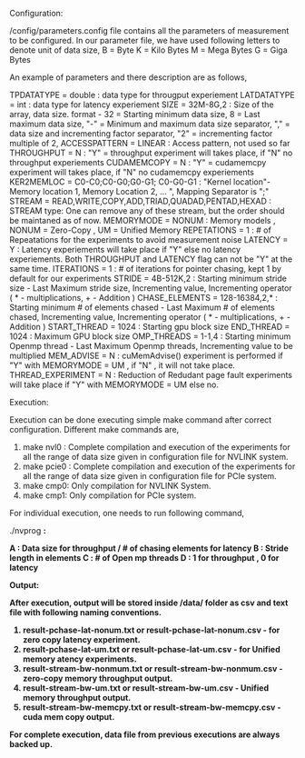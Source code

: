 Configuration:

/config/parameters.config file contains all the parameters of measurement to be configured. In our parameter file, we have used following letters to denote unit of data size,
B = Byte
K = Kilo Bytes
M = Mega Bytes
G = Giga Bytes

An example of parameters and there description are as follows,

TPDATATYPE = double                                    : data type for througput experiement
LATDATATYPE = int                                      : data type for latency experiement
SIZE = 32M-8G,2                                        : Size of the array, data size. format - 32 = Starting minimum data size, 8 = Last maximum data size, "-" = Minimum and maximum data size separator, "," = data size and incrementing factor separator, "2" = incrementing factor multiple of 2,
ACCESSPATTERN = LINEAR                                 : Access pattern, not used so far
THROUGHPUT = N                                         : "Y" = throughput experiment will takes place, if "N" no throughput experiements
CUDAMEMCOPY = N                                        : "Y" = cudamemcpy experiment will takes place, if "N" no cudamemcpy experiements
KER2MEMLOC = C0-C0;C0-G0;G0-G1; C0-G0-G1               : "Kernel location"-Memory location 1, Memory Location 2, ... ", Mapping Separator is ";"
STREAM = READ,WRITE,COPY,ADD,TRIAD,QUADAD,PENTAD,HEXAD : STREAM type: One can remove any of these stream, but the order should be maintaned as of now.
MEMORYMODE = NONUM                                     : Memory models , NONUM = Zero-Copy , UM = Unified Memory
REPETATIONS = 1                                        : # of Repeatations for the experiments to avoid measurement noise
LATENCY = Y                                            : Latency experiements will take place if "Y" else no latency experiements. Both THROUGHPUT and LATENCY flag can not be "Y" at the same time.
ITERATIONS = 1                                         : # of iterations for pointer chasing, kept 1 by default for our experiments
STRIDE = 4B-512K,2                                     : Starting minimum stride size - Last Maximum stride size, Incrementing value, Incrementing operator ( * - multiplications, + - Addition )
CHASE_ELEMENTS = 128-16384,2,*                         : Starting minimum # of elements chased - Last Maximum # of elements chased, Incrementing value, Incrementing operator ( * - multiplications, + - Addition )
START_THREAD = 1024     							   : Starting gpu block size
END_THREAD = 1024                                      : Maximum GPU block size
OMP_THREADS = 1-1,4                                    : Starting minimum Openmp thread - Last Maximum Openmp threads, Incrementing value to be multiplied
MEM_ADVISE = N                                         : cuMemAdvise() experiment is performed if "Y" with MEMORYMODE = UM , if "N" , it will not take place. 
THREAD_EXPERIMENT = N                                  : Reduction of Redudant page fault experiments will take place if "Y" with MEMORYMODE = UM else no.

Execution:

Execution can be done executing simple make command after correct configuration. Different make commands are,

1. make nvl0 : Complete compilation and execution of the experiments for all the range of data size given in configuration file for NVLINK system.
2. make pcie0 : Complete compilation and execution of the experiments for all the range of data size given in configuration file for PCIe system.
3. make cmp0: Only compilation for NVLINK System.
4. make cmp1: Only compilation for PCIe system.

For individual execution, one needs to run following command,

./nvprog <A> <B> <C> <D>: 

A : Data size for throughput / # of chasing elements for latency
B : Stride length in elements
C : # of Open mp threads
D : 1 for throughput , 0 for latency 

Output:

After execution, output will be stored inside /data/ folder as csv and text file with following naming conventions.

1. result-pchase-lat-nonum.txt or result-pchase-lat-nonum.csv - for zero copy latency experiment.
2. result-pchase-lat-um.txt or result-pchase-lat-um.csv - for Unified memory atency experiments.
3. result-stream-bw-nonmum.txt or result-stream-bw-nonmum.csv - zero-copy memory throughput output.
4. result-stream-bw-um.txt or result-stream-bw-um.csv - Unified memory throughput output.
5. result-stream-bw-memcpy.txt or result-stream-bw-memcpy.csv - cuda mem copy output.

For complete execution, data file from previous executions are always backed up.
